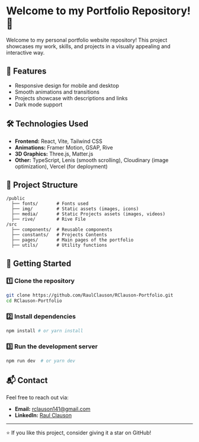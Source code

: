 # Welcome to my Portfolio Repository! 🚀

Welcome to my personal portfolio website repository! This project showcases my work, skills, and projects in a visually appealing and interactive way.

## 🌟 Features

- Responsive design for mobile and desktop
- Smooth animations and transitions
- Projects showcase with descriptions and links
- Dark mode support

## 🛠️ Technologies Used

- **Frontend:** React, Vite, Tailwind CSS
- **Animations:** Framer Motion, GSAP, Rive
- **3D Graphics:** Three.js, Matter.js
- **Other:** TypeScript, Lenis (smooth scrolling), Cloudinary (image optimization), Vercel (for deployment)

## 📂 Project Structure

```
/public
  ├── fonts/       # Fonts used
  ├── img/         # Static assets (images, icons)
  ├── media/       # Static Projects assets (images, videos)
  ├── rive/        # Rive File
/src
  ├── components/  # Reusable components
  ├── constants/   # Projects Contents
  ├── pages/       # Main pages of the portfolio
  ├── utils/       # Utility functions
```

## 🚀 Getting Started

### 1️⃣ Clone the repository

```sh
git clone https://github.com/RaulClauson/RClauson-Portfolio.git
cd RClauson-Portfolio
```

### 2️⃣ Install dependencies

```sh
npm install # or yarn install
```

### 3️⃣ Run the development server

```sh
npm run dev  # or yarn dev
```

## 📬 Contact

Feel free to reach out via:

- **Email:** rclauson141@gmail.com
- **LinkedIn:** [Raul Clauson](https://www.linkedin.com/in/raul-clauson/)

---

⭐ If you like this project, consider giving it a star on GitHub!
